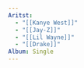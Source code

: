 ```yaml
---
Aritst:
  - "[[Kanye West]]"
  - "[[Jay-Z]]"
  - "[[Lil Wayne]]"
  - "[[Drake]]"
Album: Single
---
```

